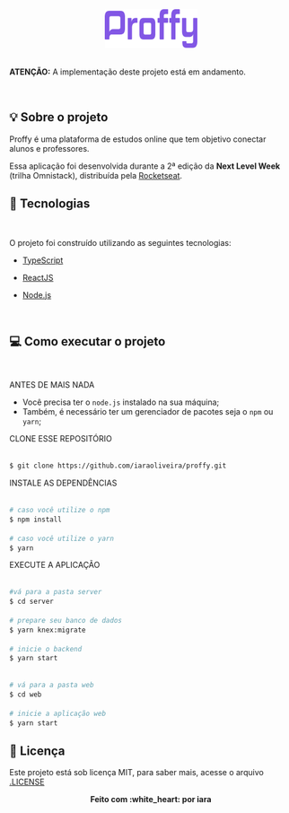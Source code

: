 <div align="center">
 <img src="./.github/logo.png" alt="Proffy" />
</div>

<!-- <span>click here to read in English</span> -->

 <br/>
 <p><strong>ATENÇÃO:</strong> A implementação deste projeto está em andamento.</p>
 <br/>

## :bulb: Sobre o projeto
Proffy é uma plataforma de estudos online que tem objetivo conectar alunos e professores.

Essa aplicação foi desenvolvida durante a 2ª edição da <strong>Next Level Week</strong> (trilha Omnistack), distribuída pela [Rocketseat](https://rocketseat.com.br/).

## :rocket: Tecnologias
<br>

O projeto foi construído utilizando as seguintes tecnologias:


-  [TypeScript](https://www.typescriptlang.org/)

-  [ReactJS](https://reactjs.org/)

-  [Node.js](https://nodejs.org/en/)

<!-- -  [React Native](https://reactnative.dev/) -->

<br>

## :computer: Como executar o projeto
<br>

ANTES DE MAIS NADA

- Você precisa ter o `node.js` instalado na sua máquina;
- Também, é necessário ter um gerenciador de pacotes seja o `npm` ou `yarn`;

CLONE ESSE REPOSITÓRIO

```sh

$ git clone https://github.com/iaraoliveira/proffy.git

```

 INSTALE AS DEPENDÊNCIAS

```sh

# caso você utilize o npm
$ npm install

# caso você utilize o yarn
$ yarn

```

EXECUTE A APLICAÇÃO

```sh

#vá para a pasta server
$ cd server

# prepare seu banco de dados
$ yarn knex:migrate

# inicie o backend
$ yarn start

```

```sh

# vá para a pasta web
$ cd web

# inicie a aplicação web
$ yarn start

```



## :notebook_with_decorative_cover: Licença

Este projeto está sob licença MIT, para saber mais, acesse o arquivo [.LICENSE](./.LICENSE)

<div align='center'><strong>Feito com :white_heart: por iara</strong></div>
